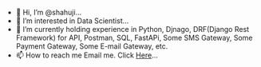 - 👋 Hi, I’m @shahuji...
- 👀 I’m interested in Data Scientist...
- 🌱 I’m currently holding experience in Python, Djnago, DRF(Django Rest Framework) for API, Postman, SQL, FastAPi, Some SMS Gateway, Some Payment Gateway, Some E-mail Gateway, etc. 
- 📫 How to reach me Email me. Click [Here](vshahu47@gmail.com)...

<!---
shahuji/shahuji is a ✨ special ✨ repository because its `README.md` (this file) appears on your GitHub profile.
You can click the Preview link to take a look at your changes.
- 💞️ Sorry, I’m not looking to collaborate...
--->

